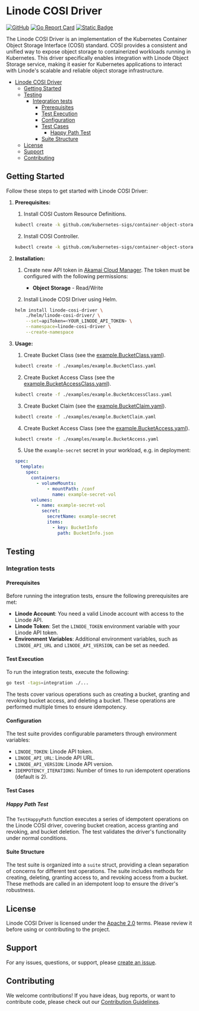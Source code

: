 # Linode COSI Driver

[![GitHub](https://img.shields.io/github/license/linode/linode-cosi-driver)](LICENSE.txt)
[![Go Report Card](https://goreportcard.com/badge/github.com/linode/linode-cosi-driver)](https://goreportcard.com/report/github.com/linode/linode-cosi-driver)
[![Static Badge](https://img.shields.io/badge/COSI_Specification-v1alpha1-green)](https://github.com/kubernetes-sigs/container-object-storage-interface-spec/tree/v0.1.0)

The Linode COSI Driver is an implementation of the Kubernetes Container Object Storage Interface (COSI) standard. COSI provides a consistent and unified way to expose object storage to containerized workloads running in Kubernetes. This driver specifically enables integration with Linode Object Storage service, making it easier for Kubernetes applications to interact with Linode's scalable and reliable object storage infrastructure.

- [Linode COSI Driver](#linode-cosi-driver)
  - [Getting Started](#getting-started)
  - [Testing](#testing)
    - [Integration tests](#integration-tests)
      - [Prerequisites](#prerequisites)
      - [Test Execution](#test-execution)
      - [Configuration](#configuration)
      - [Test Cases](#test-cases)
        - [Happy Path Test](#happy-path-test)
      - [Suite Structure](#suite-structure)
  - [License](#license)
  - [Support](#support)
  - [Contributing](#contributing)

## Getting Started

Follow these steps to get started with Linode COSI Driver:

1. **Prerequisites:**
    1. Install COSI Custom Resource Definitions.
    ```sh
    kubectl create -k github.com/kubernetes-sigs/container-object-storage-interface-api
    ```

    2. Install COSI Controller.
    ```sh
    kubectl create -k github.com/kubernetes-sigs/container-object-storage-interface-controller
    ```

2. **Installation:**
    1. Create new API token in [Akamai Cloud Manager](https://cloud.linode.com/profile/tokens). The token must be configured with the following permissions:
        - **Object Storage** - Read/Write

    2. Install Linode COSI Driver using Helm.
    ```sh
    helm install linode-cosi-driver \
        ./helm/linode-cosi-driver/ \
        --set=apiToken=<YOUR_LINODE_API_TOKEN> \
        --namespace=linode-cosi-driver \
        --create-namespace
    ```

3. **Usage:**
    1. Create Bucket Class (see the [example.BucketClass.yaml](./examples/example.BucketClass.yaml)).
    ```sh
    kubectl create -f ./examples/example.BucketClass.yaml
    ```

    2. Create Bucket Access Class (see the [example.BucketAccessClass.yaml](./examples/example.BucketAccessClass.yaml)).
    ```sh
    kubectl create -f ./examples/example.BucketAccessClass.yaml
    ```

    3. Create Bucket Claim (see the [example.BucketClaim.yaml](./examples/example.BucketClaim.yaml)).
    ```sh
    kubectl create -f ./examples/example.BucketClaim.yaml
    ```

    4. Create Bucket Access Class (see the [example.BucketAccess.yaml](./examples/example.BucketAccess.yaml)).
    ```sh
    kubectl create -f ./examples/example.BucketAccess.yaml
    ```

    5. Use the `example-secret` secret in your workload, e.g. in deployment:
    ```yaml
    spec:
      template:
        spec:
          containers:
            - volumeMounts:
                - mountPath: /conf
                  name: example-secret-vol
          volumes:
            - name: example-secret-vol
              secret:
                secretName: example-secret
                items:
                  - key: BucketInfo
                    path: BucketInfo.json
    ```

## Testing

### Integration tests

#### Prerequisites

Before running the integration tests, ensure the following prerequisites are met:

- **Linode Account**: You need a valid Linode account with access to the Linode API.
- **Linode Token**: Set the `LINODE_TOKEN` environment variable with your Linode API token.
- **Environment Variables**: Additional environment variables, such as `LINODE_API_URL` and `LINODE_API_VERSION`, can be set as needed.

#### Test Execution

To run the integration tests, execute the following:

```bash
go test -tags=integration ./...
```

The tests cover various operations such as creating a bucket, granting and revoking bucket access, and deleting a bucket. These operations are performed multiple times to ensure idempotency.

#### Configuration

The test suite provides configurable parameters through environment variables:

- `LINODE_TOKEN`: Linode API token.
- `LINODE_API_URL`: Linode API URL.
- `LINODE_API_VERSION`: Linode API version.
- `IDEMPOTENCY_ITERATIONS`: Number of times to run idempotent operations (default is 2).

#### Test Cases

##### Happy Path Test

The `TestHappyPath` function executes a series of idempotent operations on the Linode COSI driver, covering bucket creation, access granting and revoking, and bucket deletion. The test validates the driver's functionality under normal conditions.

#### Suite Structure

The test suite is organized into a `suite` struct, providing a clean separation of concerns for different test operations. The suite includes methods for creating, deleting, granting access to, and revoking access from a bucket. These methods are called in an idempotent loop to ensure the driver's robustness.

## License

Linode COSI Driver is licensed under the [Apache 2.0](LICENSE) terms. Please review it before using or contributing to the project.

## Support

For any issues, questions, or support, please [create an issue](https://github.com/linode/linode-cosi-driver/issues).

## Contributing

We welcome contributions! If you have ideas, bug reports, or want to contribute code, please check out our [Contribution Guidelines](CONTRIBUTING.md).

